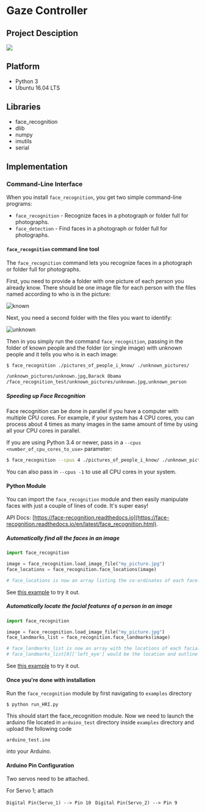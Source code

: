 # Gaze Controller

## Project Desciption 

![](/Media/InMoov_Video.gif)

## Platform
* Python 3
* Ubuntu 16.04 LTS

## Libraries
* face_recognition
* dlib
* numpy
* imutils
* serial

## Implementation

### Command-Line Interface

When you install `face_recognition`, you get two simple command-line 
programs:

* `face_recognition` - Recognize faces in a photograph or folder full for 
   photographs.
* `face_detection` - Find faces in a photograph or folder full for photographs.

#### `face_recognition` command line tool

The `face_recognition` command lets you recognize faces in a photograph or 
folder full  for photographs.

First, you need to provide a folder with one picture of each person you
already know. There should be one image file for each person with the
files named according to who is in the picture:

![known](https://cloud.githubusercontent.com/assets/896692/23582466/8324810e-00df-11e7-82cf-41515eba704d.png)

Next, you need a second folder with the files you want to identify:

![unknown](https://cloud.githubusercontent.com/assets/896692/23582465/81f422f8-00df-11e7-8b0d-75364f641f58.png)

Then in you simply run the command `face_recognition`, passing in
the folder of known people and the folder (or single image) with unknown
people and it tells you who is in each image:

```bash
$ face_recognition ./pictures_of_people_i_know/ ./unknown_pictures/

/unknown_pictures/unknown.jpg,Barack Obama
/face_recognition_test/unknown_pictures/unknown.jpg,unknown_person
```


##### Speeding up Face Recognition

Face recognition can be done in parallel if you have a computer with
multiple CPU cores. For example, if your system has 4 CPU cores, you can
process about 4 times as many images in the same amount of time by using
all your CPU cores in parallel.

If you are using Python 3.4 or newer, pass in a `--cpus <number_of_cpu_cores_to_use>` parameter:

```bash
$ face_recognition --cpus 4 ./pictures_of_people_i_know/ ./unknown_pictures/
```

You can also pass in `--cpus -1` to use all CPU cores in your system.

#### Python Module

You can import the `face_recognition` module and then easily manipulate
faces with just a couple of lines of code. It's super easy!

API Docs: [https://face-recognition.readthedocs.io](https://face-recognition.readthedocs.io/en/latest/face_recognition.html).

##### Automatically find all the faces in an image

```python
import face_recognition

image = face_recognition.load_image_file("my_picture.jpg")
face_locations = face_recognition.face_locations(image)

# face_locations is now an array listing the co-ordinates of each face!
```

See [this example](https://github.com/ageitgey/face_recognition/blob/master/examples/find_faces_in_picture.py)
 to try it out.


##### Automatically locate the facial features of a person in an image

```python
import face_recognition

image = face_recognition.load_image_file("my_picture.jpg")
face_landmarks_list = face_recognition.face_landmarks(image)

# face_landmarks_list is now an array with the locations of each facial feature in each face.
# face_landmarks_list[0]['left_eye'] would be the location and outline of the first person's left eye.
```

See [this example](https://github.com/ageitgey/face_recognition/blob/master/examples/find_facial_features_in_picture.py)
 to try it out.


#### Once you're done with installation

Run the ```face_recognition``` module by first navigating to ```examples``` directory

```$ python run_HRI.py ```
 
This should start the face_recognition module. Now we need to launch the arduino file located in ```arduino_test``` directory inside ```examples``` directory and upload the following code

```arduino_test.ino```

into your Arduino.

#### Arduino Pin Configuration

Two servos need to be attached. 

For Servo 1; attach 

```Digital Pin(Servo_1) --> Pin 10 ```
```Digital Pin(Servo_2) --> Pin 9 ```




 
